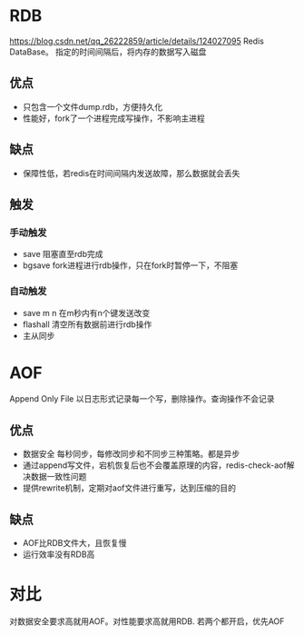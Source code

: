 # RDB
https://blog.csdn.net/qq_26222859/article/details/124027095
Redis DataBase。
指定的时间间隔后，将内存的数据写入磁盘
## 优点
- 只包含一个文件dump.rdb，方便持久化
- 性能好，fork了一个进程完成写操作，不影响主进程
## 缺点
- 保障性低，若redis在时间间隔内发送故障，那么数据就会丢失
## 触发
### 手动触发
- save 阻塞直至rdb完成
- bgsave fork进程进行rdb操作，只在fork时暂停一下，不阻塞
### 自动触发
- save m n 在m秒内有n个键发送改变
- flashall 清空所有数据前进行rdb操作
- 主从同步


# AOF
Append Only File
以日志形式记录每一个写，删除操作。查询操作不会记录
## 优点
- 数据安全 每秒同步，每修改同步和不同步三种策略。都是异步
- 通过append写文件，宕机恢复后也不会覆盖原理的内容，redis-check-aof解决数据一致性问题
- 提供rewrite机制，定期对aof文件进行重写，达到压缩的目的
## 缺点
- AOF比RDB文件大，且恢复慢
- 运行效率没有RDB高

# 对比
对数据安全要求高就用AOF。对性能要求高就用RDB.
若两个都开启，优先AOF